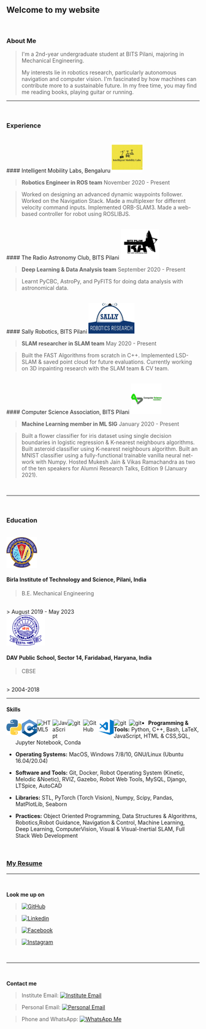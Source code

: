 ## Welcome to my website


              
<br/>



### About Me

> I'm a 2nd-year undergraduate student at BITS Pilani, majoring in Mechanical Engineering. 
> 
> My interests lie in robotics research, particularly autonomous navigation and computer vision. I'm fascinated by how machines can contribute more to a sustainable future. In my free time, you may find me reading books, playing guitar or running.

___

<br/>


### Experience

<br/>
#### Intelligent Mobility Labs, Bengaluru
<img src="img/iml.png" class="img-responsive" alt="" width="80" height="80" />

> **Robotics Engineer in ROS team** November 2020 - Present

> Worked on designing an advanced dynamic waypoints follower.
> Worked on the Navigation Stack.
> Made a multiplexer for different velocity command inputs.
> Implemented ORB-SLAM3.
> Made a web-based controller for robot using ROSLIBJS.


<br/>
#### The Radio Astronomy Club, BITS Pilani
<img src="img/trac.png" class="img-responsive" alt="" width="100" height="80" />

> **Deep Learning & Data Analysis team** September 2020 - Present

> Learnt PyCBC, AstroPy, and PyFITS for doing data analysis with astronomical data.
>


<br/>
#### Sally Robotics, BITS Pilani
<img src="img/sally.png" class="img-responsive" alt="" width="120" height="80" />

> **SLAM researcher in SLAM team** May 2020 - Present

> Built the FAST Algorithms from scratch in C++.
> Implemented LSD-SLAM & saved point cloud for future evaluations.
> Currently working on 3D inpainting research with the SLAM team & CV team.


<br/>
#### Computer Science Association, BITS Pilani
<img src="img/csa.png" class="img-responsive" alt="" width="80" height="80" />

> **Machine Learning member in ML SIG** January 2020 - Present

> Built a flower classifier for iris dataset using single decision boundaries in logistic
regression & K-nearest neighbours algorithms.
> Built asteroid classifier using K-nearest neighbours algorithm.
> Built an MNIST classifier using a fully-functional trainable vanilla neural net-
work with Numpy.
> Hosted Mukesh Jain & Vikas Ramachandra as two of the ten speakers for
Alumni Research Talks, Edition 9 (January 2021).

<br/>



___


<br/>


### Education
<br/>
<img src="img/bits.png" class="img-responsive" alt="" width="80" height="80" />

#### Birla Institute of Technology and Science, Pilani, India

> B.E. Mechanical Engineering 
<br/>
> August 2019 - May 2023


<br/>
<img src="img/dav.png" class="img-responsive" alt="" width="100" height="80" />

#### DAV Public School, Sector 14, Faridabad, Haryana, India
> CBSE
<br/>
> 2004-2018


___



#### Skills


<a href="https://www.python.org"  target="_blank" rel="noopener noreferrer"> <img align="left" alt="Python" width="40px" src="https://github.com/Aakarsh-B/trying-repos/blob/master/python-5.svg?raw=true"/> </a>
<a href="https://isocpp.org/"  target="_blank" rel="noopener noreferrer"> <img align="left" alt="C++" width="40px" src="https://github.com/Aakarsh-B/trying-repos/blob/master/c++.png"/> </a>
<a href="https://html.spec.whatwg.org/"  target="_blank" rel="noopener noreferrer"> <img align="left" alt="HTML5" width="40px" src="https://upload.wikimedia.org/wikipedia/commons/thumb/3/38/HTML5_Badge.svg/600px-HTML5_Badge.svg.png"/> </a>
<a href="https://www.javascript.com/"  target="_blank" rel="noopener noreferrer"> <img align="left" alt="JavaScript" width="40px" src="https://www.vhv.rs/dpng/d/456-4562295_library-of-javascript-icon-graphic-freeuse-png-files.png"/> </a>
<a href="https://git-scm.com/"  target="_blank" rel="noopener noreferrer"> <img align="left" alt="git" width="40px" src="https://www.vectorlogo.zone/logos/git-scm/git-scm-icon.svg"/> </a>
<a href="https://github.com/" target="_blank" rel="noopener noreferrer"><img align="left" alt="GitHub" width="40px" src="https://distreau.com/github.svg" /></a>
<a href="https://code.visualstudio.com/" target="_blank" rel="noopener noreferrer"><img align="left" alt="Visual Studio Code" width="40px" src="https://raw.githubusercontent.com/github/explore/80688e429a7d4ef2fca1e82350fe8e3517d3494d/topics/visual-studio-code/visual-studio-code.png" /></a>
<a href="https://www.ros.org/" target="_blank" rel="noopener noreferrer"><img align="left" alt="git" width="40px" src="https://answers.ros.org/upfiles/14554624266871161.png"/></a>
<a href="https://www.docker.com/" target="_blank" rel="noopener noreferrer"><img align="left" alt="git" width="50px" src="https://www.docker.com/sites/default/files/d8/2019-07/Moby-logo.png"/></a>


- **Programming & Tools:** Python, C++, Bash, LaTeX, JavaScript, HTML & CSS,SQL, Jupyter Notebook, Conda


- **Operating Systems:** MacOS, Windows 7/8/10, GNU/Linux (Ubuntu 16.04/20.04)


- **Software and Tools:** Git, Docker, Robot Operating System (Kinetic, Melodic &Noetic), RVIZ, Gazebo, Robot Web Tools, MySQL, Django, LTSpice, AutoCAD


- **Libraries:** STL, PyTorch (Torch Vision), Numpy, Scipy, Pandas, MatPlotLib, Seaborn


- **Practices:** Object Oriented Programming, Data Structures & Algorithms, Robotics,Robot Guidance, Navigation & Control, Machine Learning, Deep Learning, ComputerVision, Visual & Visual-Inertial SLAM, Full Stack Web Development

<br/>

### **[My Resume](https://www.overleaf.com/read/hrdhdsjjkcgn)**

___


<br/>






**Look me up on**
>   [![GitHub](https://img.shields.io/badge/GitHub-100000?style=for-the-badge&logo=github&logoColor=white)](https://github.com/Kanishk598)


>   [![Linkedin](https://img.shields.io/badge/LinkedIn-0077B5?style=for-the-badge&logo=linkedin&logoColor=white)](https://www.linkedin.com/in/kanishk598/)


>   [![Facebook](https://img.shields.io/badge/Facebook-1877F2?style=for-the-badge&logo=facebook&logoColor=white)](https://www.facebook.com/kanishk.vishwakarma.3)


>   [![Instagram](https://img.shields.io/badge/Instagram-E4405F?style=for-the-badge&logo=instagram&logoColor=white)](https://www.instagram.com/konixboi)


<br/>

___

<br/>


**Contact me**


> Institute Email: [![Institute Email](https://img.shields.io/badge/Gmail-D14836?style=for-the-badge&logo=gmail&logoColor=white)](mailto:f20190315@pilani.bits-pilani.ac.in)


> Personal Email: [![Personal Email](https://img.shields.io/badge/Gmail-D14836?style=for-the-badge&logo=gmail&logoColor=white)](mailto:kanishk.vishwa2001@gmail.com)


> Phone and WhatsApp: [![WhatsApp Me](https://img.shields.io/badge/WhatsApp-25D366?style=for-the-badge&logo=whatsapp&logoColor=white)](https://wa.me/+917011811125)


